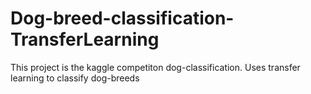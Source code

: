 # Dog-breed-classification-TransferLearning
This project is the kaggle competiton dog-classification. Uses transfer learning to classify dog-breeds
